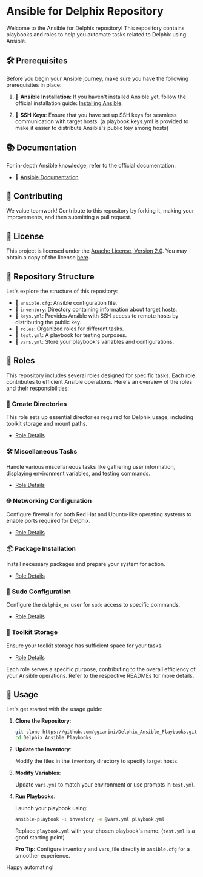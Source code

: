 # Ansible for Delphix Repository

Welcome to the Ansible for Delphix repository! This repository contains playbooks and roles to help you automate tasks related to Delphix using Ansible.

## 🛠 Prerequisites

Before you begin your Ansible journey, make sure you have the following prerequisites in place:

1. 🌟 **Ansible Installation**: If you haven't installed Ansible yet, follow the official installation guide: [Installing Ansible](https://docs.ansible.com/ansible/latest/installation_guide/intro_installation.html).

2. 🔑 **SSH Keys**: Ensure that you have set up SSH keys for seamless communication with target hosts. (a playbook keys.yml is provided to make it easier to distribute Ansible's public key among hosts)

## 📚 Documentation

For in-depth Ansible knowledge, refer to the official documentation:

- 📖 [Ansible Documentation](https://docs.ansible.com/ansible/latest/index.html)

## 🤝 Contributing

We value teamwork! Contribute to this repository by forking it, making your improvements, and then submitting a pull request.

## 📜 License

This project is licensed under the [Apache License, Version 2.0](LICENSE). You may obtain a copy of the license [here](http://www.apache.org/licenses/LICENSE-2.0).

## 📂 Repository Structure

Let's explore the structure of this repository:

- 📁 `ansible.cfg`: Ansible configuration file.
- 📁 `inventory`: Directory containing information about target hosts.
- 📄 `keys.yml`: Provides Ansible with SSH access to remote hosts by distributing the public key.
- 📂 `roles`: Organized roles for different tasks.
- 📄 `test.yml`: A playbook for testing purposes.
- 📄 `vars.yml`: Store your playbook's variables and configurations.

## 🚢 Roles

This repository includes several roles designed for specific tasks. Each role contributes to efficient Ansible operations. Here's an overview of the roles and their responsibilities:

### 📁 Create Directories

This role sets up essential directories required for Delphix usage, including toolkit storage and mount paths.

- [Role Details](roles/create-directories/README.md)

### 🛠 Miscellaneous Tasks

Handle various miscellaneous tasks like gathering user information, displaying environment variables, and testing commands.

- [Role Details](roles/misc/README.md)

### 🌐 Networking Configuration

Configure firewalls for both Red Hat and Ubuntu-like operating systems to enable ports required for Delphix.

- [Role Details](roles/networking/README.md)

### 📦 Package Installation

Install necessary packages and prepare your system for action.

- [Role Details](roles/packages/README.md)

### 🔑 Sudo Configuration

Configure the `delphix_os` user for `sudo` access to specific commands.

- [Role Details](roles/sudo/README.md)

### 🧰 Toolkit Storage

Ensure your toolkit storage has sufficient space for your tasks.

- [Role Details](roles/toolkit_storage/README.md)

Each role serves a specific purpose, contributing to the overall efficiency of your Ansible operations. Refer to the respective READMEs for more details.

## 🚀 Usage

Let's get started with the usage guide:

1. **Clone the Repository**:

    ```bash
    git clone https://github.com/ggianini/Delphix_Ansible_Playbooks.git
    cd Delphix_Ansible_Playbooks
    ```

2. **Update the Inventory**:

   Modify the files in the `inventory` directory to specify target hosts.

3. **Modify Variables**:

   Update `vars.yml` to match your environment or use prompts in `test.yml`.

4. **Run Playbooks**:

    Launch your playbook using:

    ```bash
    ansible-playbook -i inventory -e @vars.yml playbook.yml
    ```

    Replace `playbook.yml` with your chosen playbook's name. (`test.yml` is a good starting point)

    **Pro Tip**: Configure inventory and vars_file directly in `ansible.cfg` for a smoother experience.

Happy automating!

